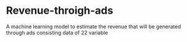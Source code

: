 # Revenue-throigh-ads
A machine learning model to estimate the revenue that will be generated through ads consisting data of 22 variable
